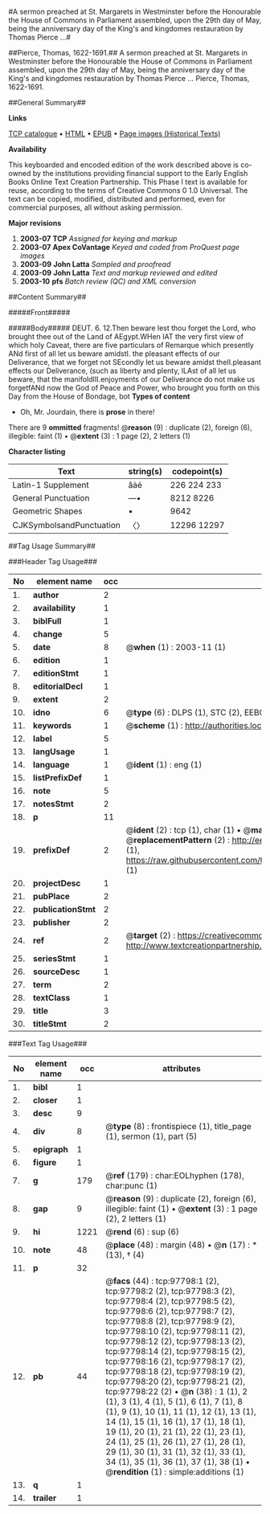 #A sermon preached at St. Margarets in Westminster before the Honourable the House of Commons in Parliament assembled, upon the 29th day of May, being the anniversary day of the King's and kingdomes restauration by Thomas Pierce ...#

##Pierce, Thomas, 1622-1691.##
A sermon preached at St. Margarets in Westminster before the Honourable the House of Commons in Parliament assembled, upon the 29th day of May, being the anniversary day of the King's and kingdomes restauration by Thomas Pierce ...
Pierce, Thomas, 1622-1691.

##General Summary##

**Links**

[TCP catalogue](http://www.ota.ox.ac.uk/tcp/)  • 
[HTML](http://tei.it.ox.ac.uk/tcp/Texts-HTML/free/A54/A54855.html)  • 
[EPUB](http://tei.it.ox.ac.uk/tcp/Texts-EPUB/free/A54/A54855.epub) • 
[Page images (Historical Texts)](https://data.historicaltexts.jisc.ac.uk/view?pubId=eebo-13118893e&pageId=eebo-13118893e-97798-1)

**Availability**

This keyboarded and encoded edition of the
	       work described above is co-owned by the institutions
	       providing financial support to the Early English Books
	       Online Text Creation Partnership. This Phase I text is
	       available for reuse, according to the terms of Creative
	       Commons 0 1.0 Universal. The text can be copied,
	       modified, distributed and performed, even for
	       commercial purposes, all without asking permission.

**Major revisions**

1. __2003-07__ __TCP__ *Assigned for keying and markup*
1. __2003-07__ __Apex CoVantage__ *Keyed and coded from ProQuest page images*
1. __2003-09__ __John Latta__ *Sampled and proofread*
1. __2003-09__ __John Latta__ *Text and markup reviewed and edited*
1. __2003-10__ __pfs__ *Batch review (QC) and XML conversion*

##Content Summary##

#####Front#####

#####Body#####
DEUT. 6. 12.Then beware lest thou forget the Lord, who brought thee out of the Land of AEgypt.WHen IAT the very first view of which holy Caveat, there are five particulars of Remarque which presently ANd first of all let us beware amidstI. the pleasant effects of our Deliverance, that we forget not SEcondly let us beware amidst theII.pleasant effects our Deliverance, (such as liberty and plenty, lLAst of all let us beware, that the manifoldIII.enjoyments of our Deliverance do not make us forgetfANd now the God of Peace and Power, who brought you forth on this Day from the House of Bondage, bot
**Types of content**

  * Oh, Mr. Jourdain, there is **prose** in there!

There are 9 **ommitted** fragments! 
 @__reason__ (9) : duplicate (2), foreign (6), illegible: faint (1)  •  @__extent__ (3) : 1 page (2), 2 letters (1)

**Character listing**


|Text|string(s)|codepoint(s)|
|---|---|---|
|Latin-1 Supplement|âàé|226 224 233|
|General Punctuation|—•|8212 8226|
|Geometric Shapes|▪|9642|
|CJKSymbolsandPunctuation|〈〉|12296 12297|

##Tag Usage Summary##

###Header Tag Usage###

|No|element name|occ|attributes|
|---|---|---|---|
|1.|__author__|2||
|2.|__availability__|1||
|3.|__biblFull__|1||
|4.|__change__|5||
|5.|__date__|8| @__when__ (1) : 2003-11 (1)|
|6.|__edition__|1||
|7.|__editionStmt__|1||
|8.|__editorialDecl__|1||
|9.|__extent__|2||
|10.|__idno__|6| @__type__ (6) : DLPS (1), STC (2), EEBO-CITATION (1), OCLC (1), VID (1)|
|11.|__keywords__|1| @__scheme__ (1) : http://authorities.loc.gov/ (1)|
|12.|__label__|5||
|13.|__langUsage__|1||
|14.|__language__|1| @__ident__ (1) : eng (1)|
|15.|__listPrefixDef__|1||
|16.|__note__|5||
|17.|__notesStmt__|2||
|18.|__p__|11||
|19.|__prefixDef__|2| @__ident__ (2) : tcp (1), char (1)  •  @__matchPattern__ (2) : ([0-9\-]+):([0-9IVX]+) (1), (.+) (1)  •  @__replacementPattern__ (2) : http://eebo.chadwyck.com/downloadtiff?vid=$1&page=$2 (1), https://raw.githubusercontent.com/textcreationpartnership/Texts/master/tcpchars.xml#$1 (1)|
|20.|__projectDesc__|1||
|21.|__pubPlace__|2||
|22.|__publicationStmt__|2||
|23.|__publisher__|2||
|24.|__ref__|2| @__target__ (2) : https://creativecommons.org/publicdomain/zero/1.0/ (1), http://www.textcreationpartnership.org/docs/. (1)|
|25.|__seriesStmt__|1||
|26.|__sourceDesc__|1||
|27.|__term__|2||
|28.|__textClass__|1||
|29.|__title__|3||
|30.|__titleStmt__|2||


###Text Tag Usage###

|No|element name|occ|attributes|
|---|---|---|---|
|1.|__bibl__|1||
|2.|__closer__|1||
|3.|__desc__|9||
|4.|__div__|8| @__type__ (8) : frontispiece (1), title_page (1), sermon (1), part (5)|
|5.|__epigraph__|1||
|6.|__figure__|1||
|7.|__g__|179| @__ref__ (179) : char:EOLhyphen (178), char:punc (1)|
|8.|__gap__|9| @__reason__ (9) : duplicate (2), foreign (6), illegible: faint (1)  •  @__extent__ (3) : 1 page (2), 2 letters (1)|
|9.|__hi__|1221| @__rend__ (6) : sup (6)|
|10.|__note__|48| @__place__ (48) : margin (48)  •  @__n__ (17) : * (13), † (4)|
|11.|__p__|32||
|12.|__pb__|44| @__facs__ (44) : tcp:97798:1 (2), tcp:97798:2 (2), tcp:97798:3 (2), tcp:97798:4 (2), tcp:97798:5 (2), tcp:97798:6 (2), tcp:97798:7 (2), tcp:97798:8 (2), tcp:97798:9 (2), tcp:97798:10 (2), tcp:97798:11 (2), tcp:97798:12 (2), tcp:97798:13 (2), tcp:97798:14 (2), tcp:97798:15 (2), tcp:97798:16 (2), tcp:97798:17 (2), tcp:97798:18 (2), tcp:97798:19 (2), tcp:97798:20 (2), tcp:97798:21 (2), tcp:97798:22 (2)  •  @__n__ (38) : 1 (1), 2 (1), 3 (1), 4 (1), 5 (1), 6 (1), 7 (1), 8 (1), 9 (1), 10 (1), 11 (1), 12 (1), 13 (1), 14 (1), 15 (1), 16 (1), 17 (1), 18 (1), 19 (1), 20 (1), 21 (1), 22 (1), 23 (1), 24 (1), 25 (1), 26 (1), 27 (1), 28 (1), 29 (1), 30 (1), 31 (1), 32 (1), 33 (1), 34 (1), 35 (1), 36 (1), 37 (1), 38 (1)  •  @__rendition__ (1) : simple:additions (1)|
|13.|__q__|1||
|14.|__trailer__|1||
